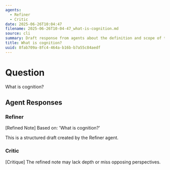 ```yaml
---
agents:
  - Refiner
  - Critic
date: 2025-06-26T10:04:47
filename: 2025-06-26T10-04-47_what-is-cognition.md
source: cli
summary: Draft response from agents about the definition and scope of the question.
title: What is cognition?
uuid: 8fab709a-8fc4-464a-b16b-b7a55c84aedf
---
```


# Question

What is cognition?
## Agent Responses
### Refiner

[Refined Note] Based on: 'What is cognition?'

This is a structured draft created by the Refiner agent.
### Critic

[Critique] The refined note may lack depth or miss opposing perspectives.
